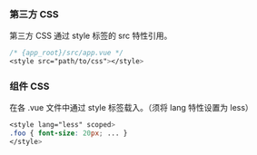 ### 第三方 CSS

第三方 CSS 通过 style 标签的 src 特性引用。

```css
/* {app_root}/src/app.vue */
<style src="path/to/css"></style>
```

### 组件 CSS

在各 .vue 文件中通过 style 标签载入。（须将 lang 特性设置为 less）

```css
<style lang="less" scoped>
.foo { font-size: 20px; ... }
</style>
```